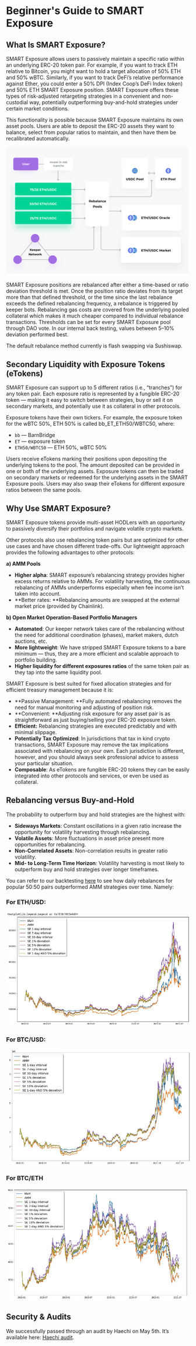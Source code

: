 # Beginner's Guide to SMART Exposure

## What Is SMART Exposure?

SMART Exposure allows users to passively maintain a specific ratio within an underlying ERC-20 token pair. For example, if you want to track ETH relative to Bitcoin, you might want to hold a target allocation of 50% ETH and 50% wBTC. Similarly, if you want to track DeFi’s relative performance against Ether, you could enter a 50% DPI (Index Coop’s DeFi Index token) and 50% ETH SMART Exposure position. SMART Exposure offers these types of risk-adjusted retargeting strategies in a convenient and non-custodial way, potentially outperforming buy-and-hold strategies under certain market conditions.

This functionality is possible because SMART Exposure maintains its own asset pools. Users are able to deposit the ERC-20 assets they want to balance, select from popular ratios to maintain, and then have them be recalibrated automatically.

![](<.gitbook/assets/image (15).png>)

SMART Exposure positions are rebalanced after either a time-based or ratio deviation threshold is met. Once the position ratio deviates from its target more than that defined threshold, or the time since the last rebalance exceeds the defined rebalancing frequency, a rebalance is triggered by keeper bots. Rebalancing gas costs are covered from the underlying pooled collateral which makes it much cheaper compared to individual rebalance transactions. Thresholds can be set for every SMART Exposure pool through DAO vote. In our internal back testing, values between 5–10% deviation performed best.

The default rebalance method currently is flash swapping via Sushiswap.

## Secondary Liquidity with Exposure Tokens (eTokens) <a href="c504" id="c504"></a>

SMART Exposure can support up to 5 different ratios (i.e., “tranches”) for any token pair. Each exposure ratio is represented by a fungible ERC-20 token — making it easy to switch between strategies, buy or sell it on secondary markets, and potentially use it as collateral in other protocols.

Exposure tokens have their own tickers. For example, the exposure token for the wBTC 50%, ETH 50% is called bb_ET_ETH50/WBTC50, where:

* `bb` — BarnBridge
* `ET` — exposure token
* `ETH50/WBTC50` — ETH 50%, wBTC 50%

Users receive eTokens marking their positions upon depositing the underlying tokens to the pool. The amount deposited can be provided in one or both of the underlying assets. Exposure tokens can then be traded on secondary markets or redeemed for the underlying assets in the SMART Exposure pools. Users may also swap their eTokens for different exposure ratios between the same pools.

## Why Use SMART Exposure?



SMART Exposure tokens provide multi-asset HODLers with an opportunity to passively diversify their portfolios and navigate volatile crypto markets.

Other protocols also use rebalancing token pairs but are optimized for other use cases and have chosen different trade-offs. Our lightweight approach provides the following advantages to other protocols:

**a) AMM Pools**

* **Higher alpha**: SMART exposure’s rebalancing strategy provides higher excess returns relative to AMMs. For volatility harvesting, the continuous rebalancing of AMMs underperforms especially when fee income isn’t taken into account.
* **Better rates: **Rebalancing amounts are swapped at the external market price (provided by Chainlink).

**b) Open Market Operation-Based Portfolio Managers**

* **Automated**: Our keeper network takes care of the rebalancing without the need for additional coordination (phases), market makers, dutch auctions, etc.
* **More lightweight**: We have stripped SMART Exposure tokens to a bare minimum — thus, they are a more efficient and scalable approach to portfolio building.
* **Higher liquidity for different exposures ratios** of the same token pair as they tap into the same liquidity pool.

SMART Exposure is best suited for fixed allocation strategies and for efficient treasury management because it is:

* **Passive Management: **Fully automated rebalancing removes the need for manual monitoring and adjusting of position risk.
* **Convenient: **Adjusting risk exposure for any asset pair is as straightforward as just buying/selling your ERC-20 exposure token.
* **Efficient:** Rebalancing strategies are executed predictably and with minimal slippage.
* **Potentially Tax Optimized**: In jurisdictions that tax in kind crypto transactions, SMART Exposure may remove the tax implications associated with rebalancing on your own. Each jurisdiction is different, however, and you should always seek professional advice to assess your particular situation.
* **Composable**: As eTokens are fungible ERC-20 tokens they can be easily integrated into other protocols and services, or even be used as collateral.

## Rebalancing versus Buy-and-Hold

The probability to outperform buy and hold strategies are the highest with:

* **Sideways Markets**: Constant oscillations in a given ratio increase the opportunity for volatility harvesting through rebalancing.
* **Volatile Assets**: More fluctuations in asset price present more opportunities for rebalancing.
* **Non-Correlated Assets**: Non-correlation results in greater ratio volatility.
* **Mid- to Long-Term Time Horizon**: Volatility harvesting is most likely to outperform buy and hold strategies over longer timeframes.

You can refer to our backtesting [here](https://drive.google.com/file/d/1fro709VIAkD_ad9gkgyVR27BO7K_Jmy0/view) to see how daily rebalances for popular 50:50 pairs outperformed AMM strategies over time. Namely:

### **For ETH/USD:**

![](<.gitbook/assets/image (16).png>)

### **For BTC/USD:**

![](<.gitbook/assets/image (17).png>)

### **For BTC/ETH**

![](<.gitbook/assets/image (18).png>)

## Security & Audits

We successfully passed through an audit by Haechi on May 5th. It’s available here: [Haechi audit](https://github.com/BarnBridge/BarnBridge-PM/blob/master/audits/BarnBridge%20SMART%20Exposure%20audit%20by%20Hacken.pdf).
